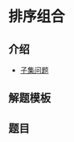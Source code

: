 # 排序组合

## 介绍

* [子集问题](https://leetcode-cn.com/problems/subsets/solution/zi-ji-by-leetcode/)

## 解题模板

## 题目
